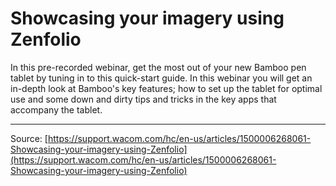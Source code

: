 # Showcasing your imagery using Zenfolio

In this pre-recorded webinar, get the most out of your new Bamboo pen tablet by tuning in to this quick-start guide. In this webinar you will get an in-depth look at Bamboo's key features; how to set up the tablet for optimal use and some down and dirty tips and tricks in the key apps that accompany the tablet.

---
Source: [https://support.wacom.com/hc/en-us/articles/1500006268061-Showcasing-your-imagery-using-Zenfolio](https://support.wacom.com/hc/en-us/articles/1500006268061-Showcasing-your-imagery-using-Zenfolio)
